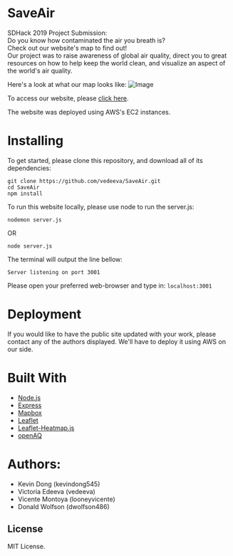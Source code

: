 # SaveAir
SDHack 2019 Project Submission:\
Do you know how contaminated the air you breath is?\
Check out our website's map to find out!\
Our project was to raise awareness of global air quality, direct you to great resources on how to help keep the world clean, and visualize an aspect of the world's air quality.

Here's a look at what our map looks like:
![Image](https://github.com/vedeeva/SaveAir/blob/master/public/media/Screen%20Shot%202019-10-27%20at%208.31.18%20AM.png)

To access our website, please [click here](http://18.191.117.19:3001/index.html#top). 

The website was deployed using AWS's EC2 instances.

# Installing
To get started, please clone this repository, and download all of its dependencies:
```
git clone https://github.com/vedeeva/SaveAir.git
cd SaveAir
npm install
```
To run this website locally, please use node to run the server.js:
```
nodemon server.js
```
OR
```
node server.js
```
The terminal will output the line bellow:
```
Server listening on port 3001
```
Please open your preferred web-browser and type in: `localhost:3001`

# Deployment
If you would like to have the public site updated with your work, please contact any of the authors displayed. We'll have to deploy it using AWS on our side.

# Built With
- [Node.js](https://nodejs.org/en/)
- [Express](https://expressjs.com/)
- [Mapbox](https://www.mapbox.com/)
- [Leaflet](https://leafletjs.com/index.html)
- [Leaflet-Heatmap.js](https://www.patrick-wied.at/static/heatmapjs/plugin-leaflet-layer.html)
- [openAQ](https://openaq.org/#/locations?_k=eg27t1)

# Authors:
- Kevin Dong (kevindong545)
- Victoria Edeeva (vedeeva)
- Vicente Montoya (looneyvicente)
- Donald Wolfson (dwolfson486)

## License
MIT License.
